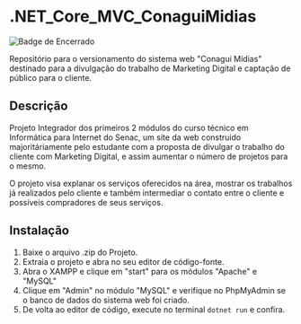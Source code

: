 # .NET_Core_MVC_ConaguiMidias
![Badge de Encerrado](https://img.shields.io/badge/status-Encerrado-red)

Repositório para o versionamento do sistema web "Conagui Mídias" destinado para a divulgação do trabalho de Marketing Digital e captação de público para o cliente.

## Descrição
Projeto Integrador dos primeiros 2 módulos do curso técnico em Informática para Internet do Senac, um site da web construído majoritáriamente pelo estudante com a proposta de divulgar o trabalho do cliente com Marketing Digital, e assim aumentar o número de projetos para o mesmo. 

O projeto visa explanar os serviços oferecidos na área, mostrar os trabalhos já realizados pelo cliente e também intermediar o contato entre o cliente e possíveis compradores de seus serviços.

## Instalação
1. Baixe o arquivo .zip do Projeto.
2. Extraia o projeto e abra no seu editor de código-fonte.
3. Abra o XAMPP e clique em "start" para os módulos "Apache" e "MySQL"
4. Clique em "Admin" no módulo "MySQL" e verifique no PhpMyAdmin se o banco de dados do sistema web foi criado.
5. De volta ao editor de código, execute no terminal `dotnet run` e confira.
